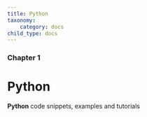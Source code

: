 ```yaml
---
title: Python
taxonomy:
    category: docs
child_type: docs
---
```


### Chapter 1

# Python

**Python** code snippets, examples and tutorials
